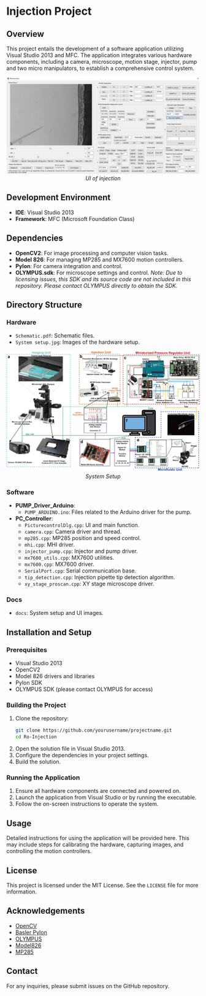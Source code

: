 # Injection Project

## Overview
This project entails the development of a software application utilizing Visual Studio 2013 and MFC. The application integrates various hardware components, including a camera, microscope, motion stage, injector, pump and two micro manipulators, to establish a comprehensive control system.

<p align="center">
  <img src="Docs/images/Worm injection_GUI.jpg" alt="UI">
  <br>
  <em>UI of injection</em>
</p>


## Development Environment
- **IDE**: Visual Studio 2013
- **Framework**: MFC (Microsoft Foundation Class)

## Dependencies
- **OpenCV2**: For image processing and computer vision tasks.
- **Model 826**: For managing MP285 and MX7600 motion controllers.
- **Pylon**: For camera integration and control.
- **OLYMPUS.sdk**: For microscope settings and control. *Note: Due to licensing issues, this SDK and its source code are not included in this repository. Please contact OLYMPUS directly to obtain the SDK.*

## Directory Structure

### Hardware
- `Schematic.pdf`: Schematic files.
- `System setup.jpg`: Images of the hardware setup.

<p align="center">
  <img src="Hardware\System setup.jpg" alt="System Setup">
  <br>
  <em>System Setup</em>
</p>

### Software
- **PUMP_Driver_Arduino**:
  - `PUMP_ARDUINO.ino`: Files related to the Arduino driver for the pump.
- **PC_Controller**:
  - `PicturecontrolDlg.cpp`: UI and main function.
  - `camera.cpp`: Camera driver and thread.
  - `mp285.cpp`: MP285 position and speed control.
  - `mhi.cpp`: MHI driver.
  - `injector_pump.cpp`: Injector and pump driver.
  - `mx7600_utils.cpp`: MX7600 utilities.
  - `mx7600.cpp`: MX7600 driver.
  - `SerialPort.cpp`: Serial communication base.
  - `tip_detection.cpp`: Injection pipette tip detection algorithm.
  - `xy_stage_proscan.cpp`: XY stage microscope driver.

### Docs
- `docs`: System setup and UI images.

## Installation and Setup

### Prerequisites
- Visual Studio 2013
- OpenCV2
- Model 826 drivers and libraries
- Pylon SDK
- OLYMPUS SDK (please contact OLYMPUS for access)

### Building the Project
1. Clone the repository:
    ```sh
    git clone https://github.com/yourusername/projectname.git
    cd Ro-Injection
    ```
2. Open the solution file in Visual Studio 2013.
3. Configure the dependencies in your project settings.
4. Build the solution.

### Running the Application
1. Ensure all hardware components are connected and powered on.
2. Launch the application from Visual Studio or by running the executable.
3. Follow the on-screen instructions to operate the system.

## Usage
Detailed instructions for using the application will be provided here. This may include steps for calibrating the hardware, capturing images, and controlling the motion controllers.

## License
This project is licensed under the MIT License. See the `LICENSE` file for more information.

## Acknowledgements
- [OpenCV](https://opencv.org/)
- [Basler Pylon](https://www.baslerweb.com/en/software/pylon/)
- [OLYMPUS](https://www.olympus-lifescience.com/en/)
- [Model826](https://www.sensoray.com/PCI_Express_digital_output_826.htm)
- [MP285](https://www.sutter.com/MICROMANIPULATION/mp285.html)

## Contact
For any inquiries, please submit issues on the GitHub repository.